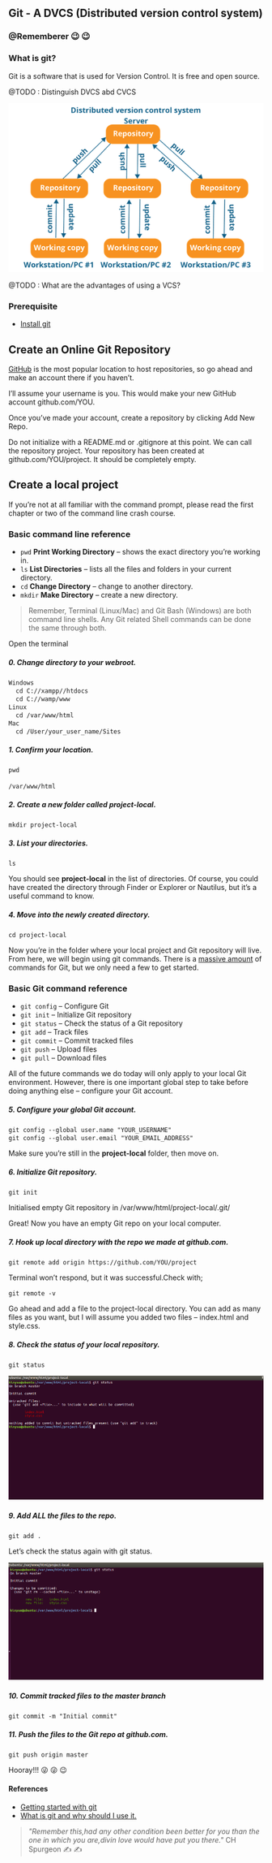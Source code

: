## Git  - A DVCS (Distributed version control system)
### @Rememberer 😉 😉

### What is git?
Git is a software that is used for Version Control. It is free and open source.

@TODO : Distinguish DVCS abd CVCS

![What is Git?](resources/what-is-git.png)

@TODO : What are the advantages of using a VCS?
### Prerequisite
- [Install git](https://www.linode.com/docs/development/version-control/how-to-install-git-on-linux-mac-and-windows/)

## Create an Online Git Repository

[GitHub](http://www.github.com/) is the most popular location to host repositories, so go ahead and make an account there if you haven’t.

I’ll assume your username is you. This would make your new GitHub account github.com/YOU.

Once you’ve made your account, create a repository by clicking Add New Repo.

Do not initialize with a README.md or .gitignore at this point. We can call the repository project. Your repository has been created at github.com/YOU/project. It should be completely empty.

## Create a local project

If you’re not at all familiar with the command prompt, please read the first chapter or two of the command line crash course.

### Basic command line reference

  - `pwd` **Print Working Directory** – shows the exact directory you’re
    working in.
  - `ls` **List Directories** – lists all the files and folders in your
    current directory.
  - `cd` **Change Directory** – change to another directory.
  - `mkdir` **Make Directory** – create a new directory.

> Remember, Terminal (Linux/Mac) and Git Bash (Windows) are both command line
> shells. Any Git related Shell commands can be done the same through
> both.

Open the terminal

##### 0\. Change directory to your webroot.
    Windows
      cd C://xampp//htdocs
      cd C://wamp/www
    Linux
      cd /var/www/html
    Mac
      cd /User/your_user_name/Sites

##### 1\. Confirm your location.

    pwd

    /var/www/html

##### 2\. Create a new folder called project-local.

    mkdir project-local

##### 3\. List your directories.

```
ls
```

You should see **project-local** in the list of directories. Of course,
you could have created the directory through Finder or Explorer or Nautilus, but
it’s a useful command to know.

##### 4\. Move into the newly created directory.

    cd project-local

Now you’re in the folder where your local project and Git repository
will live. From here, we will begin using git commands. There is a
[massive amount](http://gitref.org/) of commands for Git, but we only
need a few to get started.

### Basic Git command reference

  - `git config` – Configure Git
  - `git init` – Initialize Git repository
  - `git status` – Check the status of a Git repository
  - `git add` – Track files
  - `git commit` – Commit tracked files
  - `git push` – Upload files
  - `git pull` – Download files

All of the future commands we do today will only apply to your local Git
environment. However, there is one important global step to take before
doing anything else – configure your Git account.

##### 5\. Configure your global Git account.

    git config --global user.name "YOUR_USERNAME"
    git config --global user.email "YOUR_EMAIL_ADDRESS"

Make sure you’re still in the **project-local** folder, then move on.

##### 6\. Initialize Git repository.

    git init

<div class="terminal">

Initialised empty Git repository in /var/www/html/project-local/.git/

</div>

Great\! Now you have an empty Git repo on your local computer.

##### 7\. Hook up local directory with the repo we made at github.com.

    git remote add origin https://github.com/YOU/project
Terminal won’t respond, but it was successful.Check with;

    git remote -v

Go ahead and add a file to the project-local directory. You can add as many files as you want, but I will assume you added two files – index.html and style.css.

##### 8\. Check the status of your local repository.
    git status

![git-status](resources/git-status.png)
##### 9\. Add ALL the files to the repo.

    git add .

Let’s check the status again with git status.


![git-status-green](resources/git-status-green.png)

##### 10\. Commit tracked files to the master branch

    git commit -m "Initial commit"

##### 11\. Push the files to the Git repo at github.com.

    git push origin master

Hooray!!! 😜 😜 😉


#### References
- [Getting started with git](https://www.taniarascia.com/getting-started-with-git/)
- [What is git and why should I use it.](https://www.quora.com/What-is-git-and-why-should-I-use-it)

>_"Remember this,had any other condition been better for you than the one in which you are,divin love would have put you there."_ CH Spurgeon ✍ ✍
